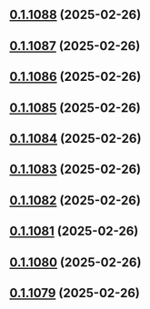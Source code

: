 ## [0.1.1088](https://github.com/binary-braids/terraform-oracle/compare/v0.1.1087...v0.1.1088) (2025-02-26)



## [0.1.1087](https://github.com/binary-braids/terraform-oracle/compare/v0.1.1086...v0.1.1087) (2025-02-26)



## [0.1.1086](https://github.com/binary-braids/terraform-oracle/compare/v0.1.1085...v0.1.1086) (2025-02-26)



## [0.1.1085](https://github.com/binary-braids/terraform-oracle/compare/v0.1.1084...v0.1.1085) (2025-02-26)



## [0.1.1084](https://github.com/binary-braids/terraform-oracle/compare/v0.1.1083...v0.1.1084) (2025-02-26)



## [0.1.1083](https://github.com/binary-braids/terraform-oracle/compare/v0.1.1082...v0.1.1083) (2025-02-26)



## [0.1.1082](https://github.com/binary-braids/terraform-oracle/compare/v0.1.1081...v0.1.1082) (2025-02-26)



## [0.1.1081](https://github.com/binary-braids/terraform-oracle/compare/v0.1.1080...v0.1.1081) (2025-02-26)



## [0.1.1080](https://github.com/binary-braids/terraform-oracle/compare/v0.1.1079...v0.1.1080) (2025-02-26)



## [0.1.1079](https://github.com/binary-braids/terraform-oracle/compare/v0.1.1078...v0.1.1079) (2025-02-26)




